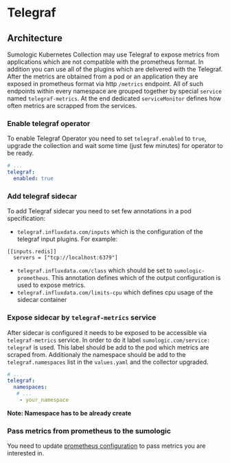 # Telegraf

## Architecture

Sumologic Kubernetes Collection may use Telegraf to expose metrics from applications which are not
compatible with the prometheus format. In addition you can use all of the plugins which are
delivered with the Telegraf. After the metrics are obtained from a pod or an application
they are exposed in prometheus format via http `/metrics` endpoint.
All of such endpoints within every namespace are grouped together by special `service` named `telegraf-metrics`.
At the end dedicated `serviceMonitor` defines how often metrics are scrapped from the services.

### Enable telegraf operator

To enable Telegraf Operator you need to set `telegraf.enabled` to `true`, upgrade the collection and wait some time (just few minutes) for operator to be ready.

 ```yaml
 # ...
 telegraf:
   enabled: true
 ```

### Add telegraf sidecar

To add Telegraf sidecar you need to set few annotations in a pod specification:

 - `telegraf.influxdata.com/inputs` which is the configuration of the telegraf input plugins.
 For example:
```
[[inputs.redis]]
  servers = ["tcp://localhost:6379"]
```
 - `telegraf.influxdata.com/class` which should be set to `sumologic-prometheus`.
This annotation defines which of the output configuration is used to expose metrics.
 - `telegraf.influxdata.com/limits-cpu` which defines cpu usage of the sidecar container

 ### Expose sidecar by `telegraf-metrics` service

 After sidecar is configured it needs to be exposed to be accessible via `telegraf-metrics` service.
 In order to do it label `sumologic.com/service: telegraf` is used. This label should be add to
 the pod which metrics are scraped from. Additionaly the namespace should be add
 to the `telegraf.namespaces` list in the `values.yaml` and the collector upgraded.

 ```yaml
 # ...
 telegraf:
   namespaces:
    # ...
     - your_namespace
 ```
 
 **Note: Namespace has to be already create**

 ### Pass metrics from prometheus to the sumologic

 You need to update [prometheus configuration](./additional_prometheus_configuration.md) to pass metrics you are interested in.
